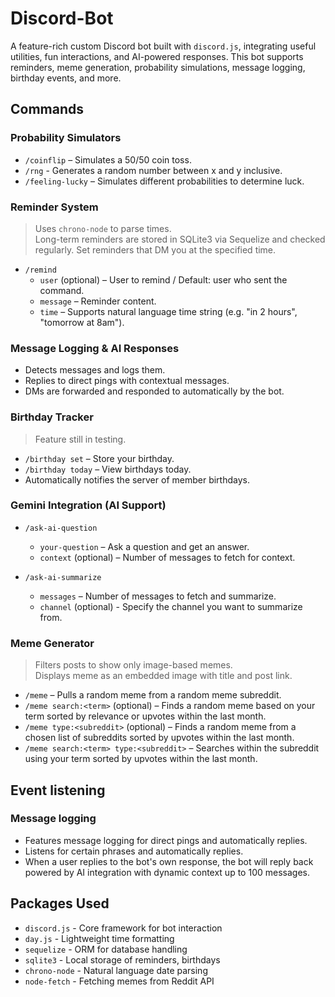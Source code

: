 # Discord-Bot
A feature-rich custom Discord bot built with `discord.js`, integrating useful utilities, fun interactions, and AI-powered responses. This bot supports reminders, meme generation, probability simulations, message logging, birthday events, and more.

## Commands

### Probability Simulators
- `/coinflip` – Simulates a 50/50 coin toss.
- `/rng` - Generates a random number between x and y inclusive.
- `/feeling-lucky` – Simulates different probabilities to determine luck.

### Reminder System
> Uses `chrono-node` to parse times.  
> Long-term reminders are stored in SQLite3 via Sequelize and checked regularly.
Set reminders that DM you at the specified time.
- `/remind`  
  - `user` (optional) – User to remind / Default: user who sent the command.   
  - `message` – Reminder content.  
  - `time` – Supports natural language time string (e.g. "in 2 hours", "tomorrow at 8am").

### Message Logging & AI Responses
- Detects messages and logs them.
- Replies to direct pings with contextual messages.
- DMs are forwarded and responded to automatically by the bot.

### Birthday Tracker 
> Feature still in testing.
- `/birthday set` – Store your birthday.
- `/birthday today` – View birthdays today.
- Automatically notifies the server of member birthdays.

### Gemini Integration (AI Support)
- `/ask-ai-question` 
  - `your-question` – Ask a question and get an answer.
  - `context` (optional) – Number of messages to fetch for context.

- `/ask-ai-summarize` 
  - `messages` – Number of messages to fetch and summarize.
  - `channel` (optional) - Specify the channel you want to summarize from.

### Meme Generator
> Filters posts to show only image-based memes.  
> Displays meme as an embedded image with title and post link.
- `/meme` – Pulls a random meme from a random meme subreddit.
- `/meme search:<term>` (optional) – Finds a random meme based on your term sorted by relevance or upvotes within the last month.
- `/meme type:<subreddit>` (optional) – Finds a random meme from a chosen list of subreddits sorted by upvotes within the last month.
- `/meme search:<term> type:<subreddit>` – Searches within the subreddit using your term sorted by upvotes within the last month.

## Event listening

### Message logging
- Features message logging for direct pings and automatically replies.
- Listens for certain phrases and automatically replies.
- When a user replies to the bot's own response, the bot will reply back powered by AI integration with dynamic context up to 100 messages.

## Packages Used
- `discord.js` - Core framework for bot interaction
- `day.js` - Lightweight time formatting
- `sequelize` - ORM for database handling
- `sqlite3` - Local storage of reminders, birthdays
- `chrono-node` - Natural language date parsing
- `node-fetch` - Fetching memes from Reddit API


